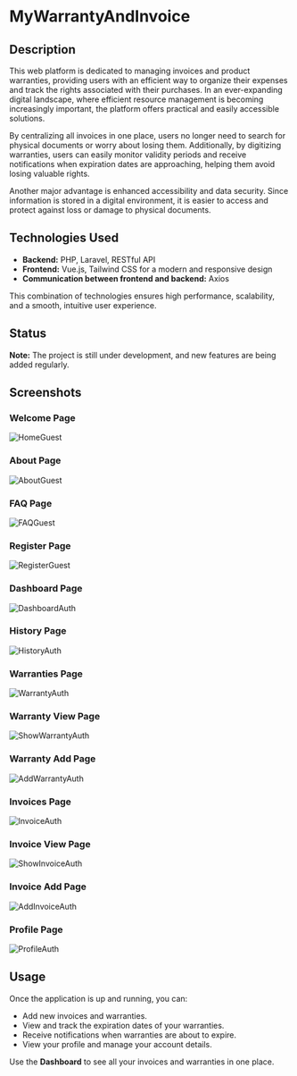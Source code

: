 # MyWarrantyAndInvoice

## Description

This web platform is dedicated to managing invoices and product warranties, providing users with an efficient way to organize their expenses and track the rights associated with their purchases. In an ever-expanding digital landscape, where efficient resource management is becoming increasingly important, the platform offers practical and easily accessible solutions.

By centralizing all invoices in one place, users no longer need to search for physical documents or worry about losing them. Additionally, by digitizing warranties, users can easily monitor validity periods and receive notifications when expiration dates are approaching, helping them avoid losing valuable rights.

Another major advantage is enhanced accessibility and data security. Since information is stored in a digital environment, it is easier to access and protect against loss or damage to physical documents.

## Technologies Used

- **Backend:** PHP, Laravel, RESTful API  
- **Frontend:** Vue.js, Tailwind CSS for a modern and responsive design  
- **Communication between frontend and backend:** Axios  

This combination of technologies ensures high performance, scalability, and a smooth, intuitive user experience.

## Status

**Note:** The project is still under development, and new features are being added regularly.

## Screenshots

### Welcome Page
![HomeGuest](images/HomeGuest.png)

### About Page
![AboutGuest](images/AboutGuest.png)

### FAQ Page
![FAQGuest](images/FAQGuest.png)

### Register Page
![RegisterGuest](images/RegisterGuest.png)

### Dashboard Page
![DashboardAuth](images/DashboardAuth.png)

### History Page
![HistoryAuth](images/HistoryAuth.png)

### Warranties Page
![WarrantyAuth](images/WarrantyAuth.png)

### Warranty View Page
![ShowWarrantyAuth](images/ShowWarrantyAuth.png)

### Warranty Add Page
![AddWarrantyAuth](images/AddWarrantyAuth.png)

### Invoices Page
![InvoiceAuth](images/InvoiceAuth.png)

### Invoice View Page
![ShowInvoiceAuth](images/ShowInvoiceAuth.png)

### Invoice Add Page
![AddInvoiceAuth](images/AddInvoiceAuth.png)

### Profile Page
![ProfileAuth](images/ProfileAuth.png)

## Usage

Once the application is up and running, you can:

- Add new invoices and warranties.
- View and track the expiration dates of your warranties.
- Receive notifications when warranties are about to expire.
- View your profile and manage your account details.

Use the **Dashboard** to see all your invoices and warranties in one place.